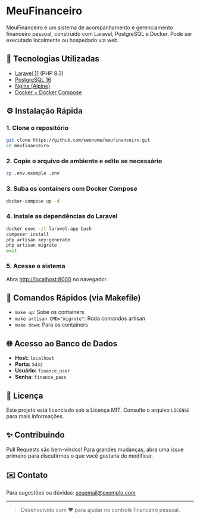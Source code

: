 # MeuFinanceiro

MeuFinanceiro é um sistema de acompanhamento e gerenciamento financeiro pessoal, construído com Laravel, PostgreSQL e Docker. Pode ser executado localmente ou hospedado via web.

## 📆 Tecnologias Utilizadas

* [Laravel 11](https://laravel.com/) (PHP 8.3)
* [PostgreSQL 16](https://www.postgresql.org/)
* [Nginx (Alpine)](https://hub.docker.com/_/nginx)
* [Docker + Docker Compose](https://docs.docker.com/compose/)

## ⚙️ Instalação Rápida

### 1. Clone o repositório

```bash
git clone https://github.com/seunome/meufinanceiro.git
cd meufinanceiro
```

### 2. Copie o arquivo de ambiente e edite se necessário

```bash
cp .env.example .env
```

### 3. Suba os containers com Docker Compose

```bash
docker-compose up -d
```

### 4. Instale as dependências do Laravel

```bash
docker exec -it laravel-app bash
composer install
php artisan key:generate
php artisan migrate
exit
```

### 5. Acesse o sistema

Abra [http://localhost:8000](http://localhost:8000) no navegador.

## 🚀 Comandos Rápidos (via Makefile)

* `make up`: Sobe os containers
* `make artisan CMD="migrate"`: Roda comandos artisan
* `make down`: Para os containers

## 🌐 Acesso ao Banco de Dados

* **Host:** `localhost`
* **Porta:** `5432`
* **Usuário:** `finance_user`
* **Senha:** `finance_pass`

## 💼 Licença

Este projeto está licenciado sob a Licença MIT. Consulte o arquivo `LICENSE` para mais informações.

## ✨ Contribuindo

Pull Requests são bem-vindos! Para grandes mudanças, abra uma issue primeiro para discutirmos o que você gostaria de modificar.

## ✉️ Contato

Para sugestões ou dúvidas: [seuemail@exemplo.com](mailto:seuemail@exemplo.com)

---

> Desenvolvido com ❤️ para ajudar no controle financeiro pessoal.
